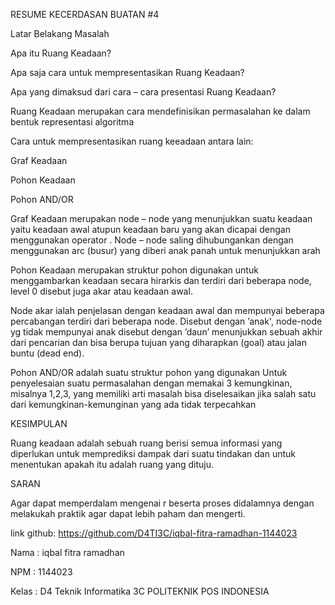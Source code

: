 RESUME KECERDASAN BUATAN #4

Latar Belakang Masalah

Apa itu Ruang Keadaan?

Apa saja cara untuk mempresentasikan Ruang Keadaan?

Apa yang dimaksud dari cara – cara presentasi Ruang Keadaan?

Ruang Keadaan merupakan cara mendefinisikan permasalahan ke dalam bentuk representasi algoritma

Cara untuk mempresentasikan ruang keeadaan antara lain:

Graf Keadaan

Pohon Keadaan

Pohon AND/OR

Graf Keadaan merupakan node – node yang menunjukkan suatu keadaan yaitu keadaan awal atupun keadaan baru yang akan dicapai dengan menggunakan operator . Node – node saling dihubungankan dengan menggunakan arc (busur) yang diberi anak panah untuk menunjukkan arah

Pohon Keadaan merupakan struktur pohon digunakan untuk menggambarkan keadaan secara hirarkis dan terdiri dari beberapa node, level 0 disebut juga akar atau keadaan awal.

Node akar ialah penjelasan dengan keadaan awal dan mempunyai beberapa percabangan terdiri dari beberapa node. Disebut dengan ’anak', node-node yg tidak mempunyai anak disebut dengan ’daun’ menunjukkan sebuah akhir dari pencarian dan bisa berupa tujuan yang diharapkan (goal) atau jalan buntu (dead end).

Pohon AND/OR adalah suatu struktur pohon yang digunakan Untuk penyelesaian suatu permasalahan dengan memakai 3 kemungkinan, misalnya 1,2,3, yang memiliki arti masalah bisa diselesaikan jika salah satu dari kemungkinan-kemunginan yang ada tidak terpecahkan

KESIMPULAN

Ruang keadaan adalah sebuah ruang berisi semua informasi yang diperlukan untuk memprediksi dampak dari suatu tindakan dan untuk menentukan apakah itu adalah ruang yang dituju.

SARAN

Agar dapat memperdalam mengenai r beserta proses didalamnya dengan melakukah praktik agar dapat lebih paham dan mengerti.

link github: https://github.com/D4TI3C/iqbal-fitra-ramadhan-1144023

Nama : iqbal fitra ramadhan

NPM : 1144023

Kelas : D4 Teknik Informatika 3C POLITEKNIK POS INDONESIA